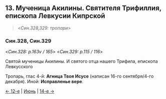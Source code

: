 
## 13. Мученица Акилины. Святителя Трифиллия, епископа Левкусии Кипрской

> <*Син.328,329: тропари*>

### Син.328, Син.329

<*Син.328: p.163v / 165*>
<*Син.329: p.115 / 116*>

Святой мученицы Акилины. И святого отца нашего Трифила, епископа Левкусского

Тропарь, глас 4-й: **Агница Твоя Исусе** (написан 16-го сентября/4-го декабря). 
Иной: **Исправленье вере**.

[← 12-е](06_12_SAB.ru.md) | [Июнь](README.md#13-й) | [14-е →](06_14_SAB.ru.md)
